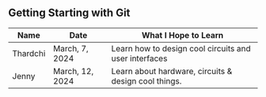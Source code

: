 ## Getting Starting with Git

| Name      | Date           | What I Hope to Learn                                  |
| --------- | -------------- | ----------------------------------------------------- |
| Thardchi  | March, 7, 2024 | Learn how to design cool circuits and user interfaces |
| Jenny     | March, 12, 2024| Learn about hardware, circuits & design cool things.  |
